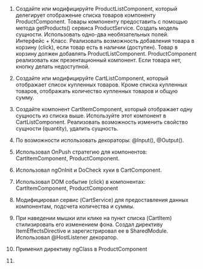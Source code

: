 1. Создайте или модифицируйте ProductListComponent, который делегирует отображение списка товаров
   компоненту ProductComponent. Товары компоненту предоставить с помощью метода getProducts() сервиса ProductService.
   Создать модель сущности. Использовать одно-два необязательных полей. Интерфейс + Класс. 
   Реализовать возможность добавления товара в корзину (click), если товар есть в наличии (доступен). 
   Товар в корзину должен добавлять ProductListComponent. ProductComponent реализовать как презентационный компонент.
   Если товара нет, кнопку делать недоступной. 
   
2. Создайте или модифицируйте CartListComponent, который отображает список купленных товаров.
Кроме списка купленных товаров, отображать количество купленных товаров и общую сумму.

4. Создайте компонент СartItemComponent, который отображает одну сущность из списка выше. 
   Используйте этот компонент в CartListComponent. 
   Реализовать возможность изменить свойство сущности (quantity), удалить сущность.

5. По возможности использовать декораторы: @Input(), @Output().

6. Использовал OnPush стратегию для компонентов: CartItemComponent, ProductComponent.

7. Использовал ngOnInit и DoCheck хуки в CartComponent.

8. Использовал DOM событие (click) в компонентах: CartItemComponent, ProductComponent

9. Модифицировал сервис (CartService) для предоставления данных компонентам, подсчета количества и суммы.

10. При наведении мышки или клике на пункт списка (CartItem) стилизировать его изменением фона. 
        Создал директиву ItemEffectsDirective и зарегистрировал ее в SharedModule.
        Использовал @HostListener декоратор.

11. Применил директиву ngClass в ProductComponent

12.
